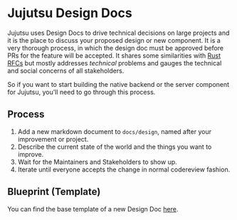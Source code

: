 # Jujutsu Design Docs

Jujutsu uses Design Docs to drive technical decisions on large projects and it
is the place to discuss your proposed design or new component. It is a very 
thorough process, in which the design doc must be approved before PRs for the
feature will be accepted. It shares some similarities with [Rust RFCs] but 
mostly addresses _technical_ problems and  gauges the technical and social 
concerns of all stakeholders.

So if you want to start building the native backend or the server component for
Jujutsu, you'll need to go through this process. 

## Process

1. Add a new markdown document to `docs/design`, named after your improvement 
   or project. 
1. Describe the current state of the world and the things you want to improve.
1. Wait for the Maintainers and Stakeholders to show up. 
1. Iterate until everyone accepts the change in normal codereview fashion.
   

[Rust RFCs]: https://github.com/rust-lang/rfcs 

## Blueprint (Template)

You can find the base template of a new Design Doc 
[here](design_doc_blueprint.md).

